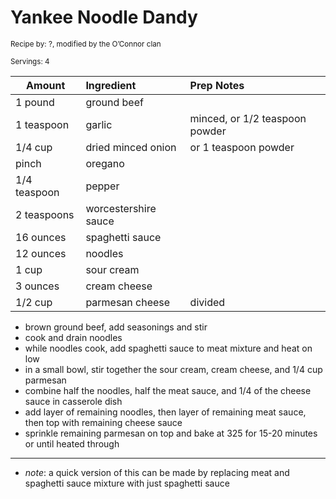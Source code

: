 # Yankee Noodle Dandy

<small>Recipe by: ?, modified by the O’Connor clan</small>

<small>Servings: 4</small>

| Amount       | Ingredient         | Prep Notes                 |
| ------------ | :----------------- | :------------------------- |
| 1 pound      | ground beef        |                            |
| 1 teaspoon   | garlic             | minced, or 1/2 teaspoon powder |
| 1/4 cup      | dried minced onion | or 1 teaspoon powder           |
| pinch        | oregano            |                            |
| 1/4 teaspoon | pepper             |                            |
| 2 teaspoons  | worcestershire sauce |                            |
| 16 ounces    | spaghetti sauce    |                            |
| 12 ounces    | noodles            |                            |
| 1 cup        | sour cream         |                            |
| 3 ounces     | cream cheese       |                            |
| 1/2 cup      | parmesan cheese    | divided                    |

- brown ground beef, add seasonings and stir
- cook and drain noodles
- while noodles cook, add spaghetti sauce to meat mixture and heat on low
- in a small bowl, stir together the sour cream, cream cheese, and 1/4 cup parmesan
- combine half the noodles, half the meat sauce, and 1/4 of the cheese sauce in casserole dish
- add layer of remaining noodles, then layer of remaining meat sauce, then top with remaining cheese sauce
- sprinkle remaining parmesan on top and bake at 325 for 15-20 minutes or until heated through

---

- _note_: a quick version of this can be made by replacing meat and spaghetti sauce mixture with just spaghetti sauce

<!-- Tags:
- beef
- hamburger
- cheese
- pasta
- tomato sauce
- easy
-->
